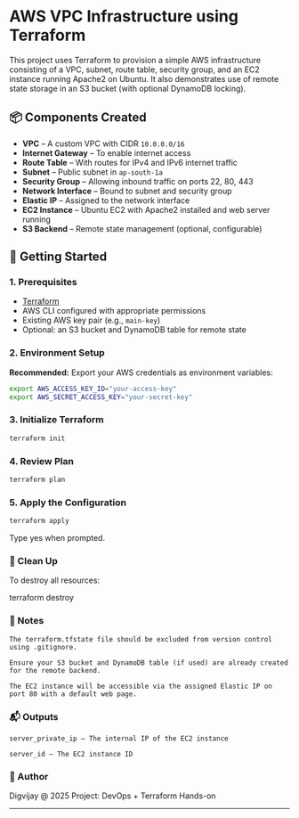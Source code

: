 # AWS VPC Infrastructure using Terraform

This project uses Terraform to provision a simple AWS infrastructure consisting of a VPC, subnet, route table, security group, and an EC2 instance running Apache2 on Ubuntu. It also demonstrates use of remote state storage in an S3 bucket (with optional DynamoDB locking).

## 📦 Components Created

- **VPC** – A custom VPC with CIDR `10.0.0.0/16`
- **Internet Gateway** – To enable internet access
- **Route Table** – With routes for IPv4 and IPv6 internet traffic
- **Subnet** – Public subnet in `ap-south-1a`
- **Security Group** – Allowing inbound traffic on ports 22, 80, 443
- **Network Interface** – Bound to subnet and security group
- **Elastic IP** – Assigned to the network interface
- **EC2 Instance** – Ubuntu EC2 with Apache2 installed and web server running
- **S3 Backend** – Remote state management (optional, configurable)

## 🚀 Getting Started

### 1. Prerequisites

- [Terraform](https://www.terraform.io/downloads.html)
- AWS CLI configured with appropriate permissions
- Existing AWS key pair (e.g., `main-key`)
- Optional: an S3 bucket and DynamoDB table for remote state

### 2. Environment Setup

**Recommended:** Export your AWS credentials as environment variables:
```bash
export AWS_ACCESS_KEY_ID="your-access-key"
export AWS_SECRET_ACCESS_KEY="your-secret-key"

```
### 3. Initialize Terraform
```bash
terraform init
```

### 4. Review Plan
```bash
terraform plan
```

### 5. Apply the Configuration
```bash
terraform apply
```

Type yes when prompted.
### 🧹 Clean Up

To destroy all resources:

terraform destroy

### 📄 Notes

    The terraform.tfstate file should be excluded from version control using .gitignore.

    Ensure your S3 bucket and DynamoDB table (if used) are already created for the remote backend.

    The EC2 instance will be accessible via the assigned Elastic IP on port 80 with a default web page.

### 📬 Outputs

    server_private_ip – The internal IP of the EC2 instance

    server_id – The EC2 instance ID

### 🤝 Author

Digvijay @ 2025
Project: DevOps + Terraform Hands-on


---
